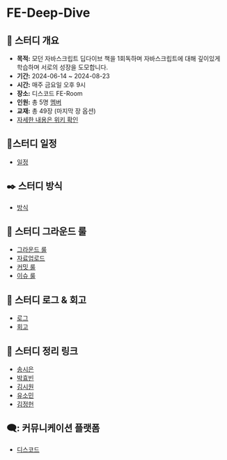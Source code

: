# FE-Deep-Dive 

## :book: 스터디 개요 
- **목적:** 모던 자바스크립트 딥다이브 책을 1회독하며 자바스크립트에 대해 깊이있게 학습하며 서로의 성장을 도모합니다.
- **기간:** 2024-06-14 ~ 2024-08-23
- **시간:** 매주 금요일 오후 9시
- **장소:** 디스코드 FE-Room
- **인원:** 총 5명 [멤버](https://github.com/Keep-Going-Web-Study/FE-Deep-Dive/wiki/Members)
- **교재:** 총 49장 (마지막 장 옵션)
- [자세한 내용은 위키 확인](https://github.com/Keep-Going-Web-Study/FE-Deep-Dive/wiki)

## 📆스터디 일정
- [일정](https://github.com/Keep-Going-Web-Study/FE-Deep-Dive/wiki/Schedule)

## :black_nib: 스터디 방식
- [방식](https://github.com/Keep-Going-Web-Study/FE-Deep-Dive/wiki/Method)

## :scroll: 스터디 그라운드 룰
- [그라운드 룰](https://github.com/Keep-Going-Web-Study/FE-Deep-Dive/wiki/GroundRules)
- [자료업로드](https://github.com/Keep-Going-Web-Study/FE-Deep-Dive/wiki/Upload)
- [커밋 룰](https://github.com/Keep-Going-Web-Study/FE-Deep-Dive/wiki/CommitRules)
- [이슈 룰](https://github.com/Keep-Going-Web-Study/FE-Deep-Dive/wiki/IssueRules)

## 📝 스터디 로그 & 회고
- [로그](https://github.com/Keep-Going-Web-Study/FE-Deep-Dive/wiki/Logs)
- [회고](https://github.com/Keep-Going-Web-Study/FE-Deep-Dive/wiki/Retrospectives)

## 🔗 스터디 정리 링크 
- [송시은]()
- [박효빈]()
- [김시원]()
- [유소민]()
- [김정헌]()

## 🗨️: 커뮤니케이션 플랫폼
- [디스코드](https://discord.gg/BdeZUueXbj) 
